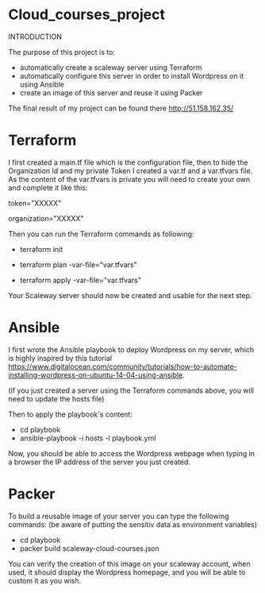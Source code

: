 # Cloud_courses_project

INTRODUCTION

The purpose of this project is to:
  - automatically create a scaleway server using Terraform
  - automatically configure this server in order to install Wordpress on it using Ansible
  - create an image of this server and reuse it using Packer

The final result of my project can be found there http://51.158.162.35/

# Terraform

I first created a main.tf file which is the configuration file, then to hide the Organization Id and my private Token I created a var.tf and a var.tfvars file. As the content of the var.tfvars is private you will need to create your own and complete it like this:

token="XXXXX"

organization="XXXXX"

Then you can run the Terraform commands as following:

  - terraform init 
  
  - terraform plan -var-file="var.tfvars" 
  
  - terraform apply -var-file="var.tfvars"
  
Your Scaleway server should now be created and usable for the next step.
  
# Ansible
  
I first wrote the Ansible playbook to deploy Wordpress on my server, which is highly inspired by this tutorial https://www.digitalocean.com/community/tutorials/how-to-automate-installing-wordpress-on-ubuntu-14-04-using-ansible.

(if you just created a server using the Terraform commands above, you will need to update the hosts file)

Then to apply the playbook's content:

  - cd playbook
  - ansible-playbook -i hosts -l playbook.yml

Now, you should be able to access the Wordpress webpage when typing in a browser the IP address of the server you just created.

# Packer

To build a reusable image of your server you can type the following commands: (be aware of putting the sensitiv data as environment variables)
 
  - cd playbook
  - packer build  scaleway-cloud-courses.json

You can verify the creation of this image on your scaleway account, when used, it should display the Wordpress homepage, and you will be able to custom it as you wish.
